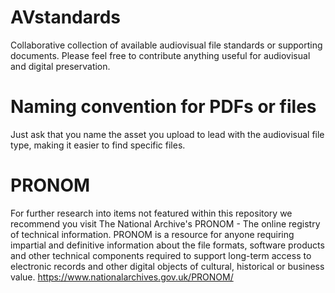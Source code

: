 # AVstandards
Collaborative collection of available audiovisual file standards or supporting documents. Please feel free to contribute anything useful for audiovisual and digital preservation.

# Naming convention for PDFs or files
Just ask that you name the asset you upload to lead with the audiovisual file type, making it easier to find specific files.

# PRONOM
For further research into items not featured within this repository we recommend you visit The National Archive's PRONOM - The online registry of technical information. PRONOM is a resource for anyone requiring impartial and definitive information about the file formats, software products and other technical components required to support long-term access to electronic records and other digital objects of cultural, historical or business value.  https://www.nationalarchives.gov.uk/PRONOM/
